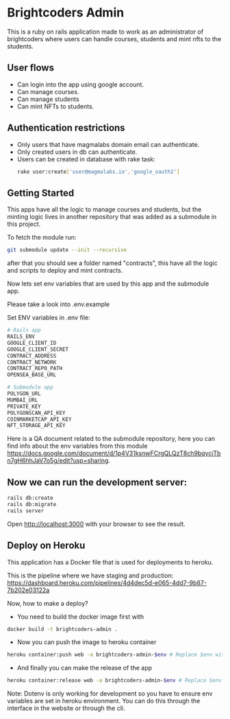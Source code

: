 # Brightcoders Admin
This is a ruby on rails application made to work as an administrator of brightcoders where users can handle courses, students and mint nfts to the students.

## User flows
- Can login into the app using google account.
- Can manage courses.
- Can manage students
- Can mint NFTs to students.

## Authentication restrictions
- Only users that have magmalabs domain email can authenticate.
- Only created users in db can authenticate.
- Users can be created in database with rake task:
    ```bash
    rake user:create['user@magmalabs.io','google_oauth2']
    ```

## Getting Started
This apps have all the logic to manage courses and students, but the minting logic lives in another repository that was added as a submodule in this project.

To fetch the module run:
```bash
git submodule update --init --recursive
```

after that you should see a folder named "contracts", this have all the logic and scripts to deploy and mint contracts.

Now lets set env variables that are used by this app and the submodule app.

Please take a look into .env.example

Set ENV variables in .env file:
```bash
# Rails app
RAILS_ENV
GOOGLE_CLIENT_ID
GOOGLE_CLIENT_SECRET
CONTRACT_ADDRESS
CONTRACT_NETWORK
CONTRACT_REPO_PATH
OPENSEA_BASE_URL

# Submodule app
POLYGON_URL
MUMBAI_URL
PRIVATE_KEY
POLYGONSCAN_API_KEY
COINMARKETCAP_API_KEY
NFT_STORAGE_API_KEY
```

Here is a QA document related to the submodule repository, here you can find info about the env variables from this module https://docs.google.com/document/d/1p4V31ksnwFCrgQLQzT8ch9bqycjTbn7gH6hhJaV7o5g/edit?usp=sharing.

## Now we can run the development server:

```bash
rails db:create
rails db:migrate
rails server
```

Open [http://localhost:3000](http://localhost:3000) with your browser to see the result.

## Deploy on Heroku
This application has a Docker file that is used for deployments to heroku.

This is the pipeline where we have staging and production: https://dashboard.heroku.com/pipelines/4d4dec5d-e065-4dd7-9b87-7b202e03122a

Now, how to make a deploy?
- You need to build the docker image first with
```bash
docker build -t brightcoders-admin .
```
- Now you can push the image to heroku container
```bash
heroku container:push web -a brightcoders-admin-$env # Replace $env with desired environment
```
- And finally you can make the release of the app
```bash
heroku container:release web -a brightcoders-admin-$env # Replace $env with desired environment
```

Note: Dotenv is only working for development so you have to ensure env variables are set in heroku environment. You can do this through the interface in the website or through the cli.

